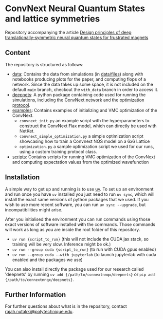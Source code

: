# ConvNext Neural Quantum States and lattice symmetries

Repository accompanying the article [Design principles of deep translationally-symmetric neural quantum states for frustrated magnets](https://arxiv.org/abs/2505.03466)

## Content

The repository is structured as follows:
- [data](data): Contains the data from simulations (in [data/files](data/files)) along with notebooks producing plots for the paper, and computing flops of a network.
Since the data takes up some space, it is not included on the default `main` branch, checkout the `with_data` branch in order to access it.
- [deepnets](deepnets): A python package containing code used for running the simulations, including the [ConvNext network](deepnets/net/ConvNext) and the [optimization protocol](deepnets/optimization). 
- [examples](examples): Contains examples of initializing and VMC optimization of the ConvNext.
    - `convnext_init.py` an example script with the hyperparameters to construct the ConvNext Flax model, which can directly be used with NetKet.
    - `convnext_simple_optimization.py` a simple optimization script showcasing how to train a Convnext NQS model on a 6x6 Lattice
    - `optimization.py` a sample optimization script we used for our runs, using a custom training protocol class.
- [scripts](scripts): Contains scripts for running VMC optimization of the ConvNext and computing expectation values from the optimized wavefunction

## Installation
A simple way to get up and running is to use [uv](https://docs.astral.sh/uv/getting-started/installation/).
To set up an environment and run once you have `uv` installed you just need to run `uv sync`, which will install the exact same versions of python packages that we used.
If you wish to use more recent software, you can run `uv sync --upgrade`, but incompatibilities might arise.

After you initialised the environment you can run commands using those exact versions of software installed with the commands.
Those commands will work as long as you are inside the root folder of this repository.
 - `uv run {script_to_run}` (this will not include the CUDA jax stack, so training will be very slow. Inference might be ok.)
 - `uv run --group cuda {script_to_run}` (to run with CUDA gpus enabled)
 - `uv run --group cuda --with jupyterlab` (to launch jupyterlab with cuda enabled and the packages we use)

You can also install directly the package used for our research called 'deepnets' by running `uv add {/path/to/connextnnqx/deepnets}` or `pip add {/path/to/connextnnqx/deepnets}`.

## Further Information
For further questions about what is in the repository, contact rajah.nutakki@polytechnique.edu.
